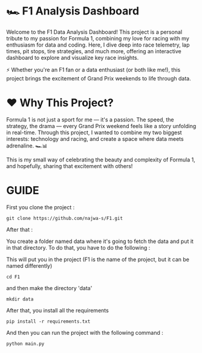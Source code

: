 # 🏎️ F1 Analysis Dashboard 

Welcome to the F1 Data Analysis Dashboard!
This project is a personal tribute to my passion for Formula 1, combining my love for racing with my enthusiasm for data and coding.
Here, I dive deep into race telemetry, lap times, pit stops, tire strategies, and much more, offering an interactive dashboard to explore and visualize key race insights.

⚡ Whether you're an F1 fan or a data enthusiast (or both like me!), this project brings the excitement of Grand Prix weekends to life through data.






# ❤️ Why This Project?
Formula 1 is not just a sport for me — it's a passion.
The speed, the strategy, the drama — every Grand Prix weekend feels like a story unfolding in real-time.
Through this project, I wanted to combine my two biggest interests: technology and racing, and create a space where data meets adrenaline. 🏎️📊

This is my small way of celebrating the beauty and complexity of Formula 1, and hopefully, sharing that excitement with others!

# GUIDE 

First you clone the project :

```
git clone https://github.com/najwa-s/F1.git
```

After that : 

You create a folder named data where it's going to fetch the data and put it in that directory. To do that, you have to do the following :

This will put you in the project (F1 is the name of the project, but it can be named differently)
```
cd F1 
```

and then make the directory 'data'

```
mkdir data
```

After that, you install all the requirements 

```
pip install -r requirements.txt
```


And then you can run the project with the following command :

```
python main.py
```

